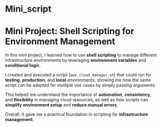 # Mini_script

# Mini Project: Shell Scripting for Environment Management

In this mini project, I learned how to use **shell scripting** to manage different infrastructure environments by leveraging **environment variables** and **conditional logic**.  

I created and executed a script (`aws_cloud_manager.sh`) that could run for **testing**, **production**, and **local** environments, showing me how the same script can be adapted for multiple use cases by simply passing arguments.  

This helped me understand the importance of **automation**, **consistency**, and **flexibility** in managing cloud resources, as well as how scripts can **simplify environment setup** and **reduce manual errors**.  

Overall, it gave me a practical foundation in scripting for **infrastructure management**.

